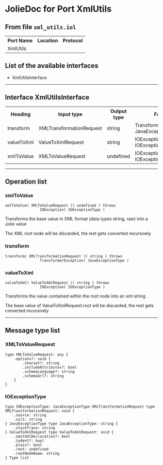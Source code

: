 # JolieDoc for Port XmlUtils #

## From file `xml_utils.iol` ##

<table>
 <tbody>
  <tr>
   <th>Port Name</th>
   <th>Location</th>
   <th>Protocol</th>
  </tr>
  <tr>
   <td>XmlUtils</td>
   <td></td>
   <td></td>
  </tr>
 </tbody>
</table>

## List of the available interfaces ##

 *  XmlUtilsInterface 

--------------------

## Interface XmlUtilsInterface ##

<table>
 <tbody>
  <tr>
   <th>Heading</th>
   <th>Input type</th>
   <th>Output type</th>
   <th>Faults</th>
  </tr>
  <tr>
   <td><a rel="nofollow">transform</a></td>
   <td><a rel="nofollow">XMLTransformationRequest</a><br></td>
   <td>string<br></td>
   <td>TransformerException( <a rel="nofollow">JavaExceptionType</a> )&nbsp;&nbsp;<br></td>
  </tr>
  <tr>
   <td><a rel="nofollow">valueToXml</a></td>
   <td><a rel="nofollow">ValueToXmlRequest</a><br></td>
   <td>string<br></td>
   <td>IOException( <a rel="nofollow">IOExceptionType</a> )&nbsp;&nbsp;<br></td>
  </tr>
  <tr>
   <td><a rel="nofollow">xmlToValue</a></td>
   <td><a rel="nofollow">XMLToValueRequest</a><br></td>
   <td>undefined<br></td>
   <td>IOException( <a rel="nofollow">IOExceptionType</a> )&nbsp;&nbsp;<br></td>
  </tr>
 </tbody>
</table>

--------------------

## Operation list ##

### xmlToValue ###

    xmlToValue( XMLToValueRequest )( undefined ) throws
    				IOException( IOExceptionType )

Transforms the base value in XML format (data types string, raw) into a Jolie value  
  
The XML root node will be discarded, the rest gets converted recursively

### transform ###

    transform( XMLTransformationRequest )( string ) throws
    				TransformerException( JavaExceptionType )

### valueToXml ###

    valueToXml( ValueToXmlRequest )( string ) throws
    				IOException( IOExceptionType )

Transforms the value contained within the root node into an xml string.  
  
The base value of ValueToXmlRequest.root will be discarded, the rest gets converted recursively

--------------------

## Message type list ##

### XMLToValueRequest ###

    type XMLToValueRequest: any { 
        .options?: void { 
            .charset?: string
            .includeAttributes?: bool
            .schemaLanguage?: string
            .schemaUrl?: string
        }
    }

### IOExceptionType ###

    type IOExceptionType: JavaExceptionType XMLTransformationRequest type XMLTransformationRequest: void { 
        .source: string
        .xslt: string
    } JavaExceptionType type JavaExceptionType: string { 
        .stackTrace: string
    } ValueToXmlRequest type ValueToXmlRequest: void { 
        .omitXmlDeclaration?: bool
        .indent?: bool
        .plain?: bool
        .root: undefined
        .rootNodeName: string
    } Type list